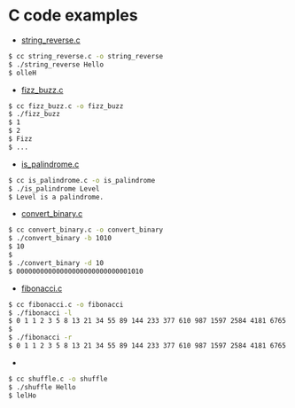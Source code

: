 # C code examples

- [string_reverse.c](string_reverse.c)

```sh
$ cc string_reverse.c -o string_reverse
$ ./string_reverse Hello
$ olleH

```

- [fizz_buzz.c](fizz_buzz.c)

```sh
$ cc fizz_buzz.c -o fizz_buzz
$ ./fizz_buzz
$ 1
$ 2
$ Fizz
$ ...
```

- [is_palindrome.c](is_palindrome.c)

```sh
$ cc is_palindrome.c -o is_palindrome
$ ./is_palindrome Level
$ Level is a palindrome.
```

- [convert_binary.c](convert_binary.c)

```sh
$ cc convert_binary.c -o convert_binary
$ ./convert_binary -b 1010
$ 10
$
$ ./convert_binary -d 10
$ 00000000000000000000000000001010
```

- [fibonacci.c](fibonacci.c)

```sh
$ cc fibonacci.c -o fibonacci
$ ./fibonacci -l
$ 0 1 1 2 3 5 8 13 21 34 55 89 144 233 377 610 987 1597 2584 4181 6765 10946 17711 28657 46368 ...
$
$ ./fibonacci -r
$ 0 1 1 2 3 5 8 13 21 34 55 89 144 233 377 610 987 1597 2584 4181 6765 10946 17711 28657 46368 ...
```

- []()

```sh
$ cc shuffle.c -o shuffle
$ ./shuffle Hello
$ lelHo
```

